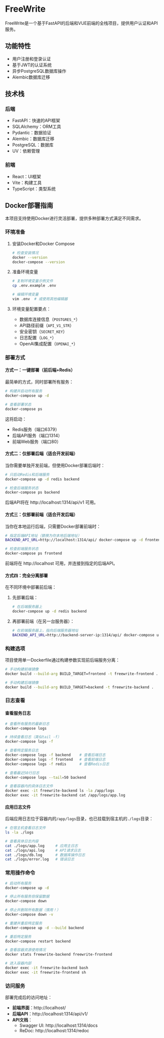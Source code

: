 # FreeWrite

FreeWrite是一个基于FastAPI的后端和VUE前端的全栈项目，提供用户认证和API服务。

## 功能特性

- 用户注册和登录认证
- 基于JWT的认证系统
- 异步PostgreSQL数据库操作
- Alembic数据库迁移

## 技术栈

### 后端
- FastAPI：快速的API框架
- SQLAlchemy：ORM工具
- Pydantic：数据验证
- Alembic：数据库迁移
- PostgreSQL：数据库
- UV：依赖管理

### 前端
- React：UI框架
- Vite：构建工具
- TypeScript：类型系统

## Docker部署指南

本项目支持使用Docker进行灵活部署，提供多种部署方式满足不同需求。

### 环境准备

1. 安装Docker和Docker Compose
   ```bash
   # 检查安装情况
   docker --version
   docker-compose --version
   ```

2. 准备环境变量
   ```bash
   # 复制环境变量示例文件
   cp .env.example .env
   
   # 编辑环境变量
   vim .env  # 或使用其他编辑器
   ```

3. 环境变量配置要点：
   - 数据库连接信息（`POSTGRES_*`）
   - API路径前缀（`API_V1_STR`）
   - 安全密钥（`SECRET_KEY`）
   - 日志配置（`LOG_*`）
   - OpenAI集成配置（`OPENAI_*`）

### 部署方式

#### 方式一：一键部署（前后端+Redis）

最简单的方式，同时部署所有服务：

```bash
# 构建并启动所有服务
docker-compose up -d

# 查看部署状态
docker-compose ps
```

这将启动：
- Redis服务（端口6379）
- 后端API服务（端口1314）
- 前端Web服务（端口80）

#### 方式二：仅部署后端（适合开发前端）

当你需要单独开发前端，但使用Docker部署后端时：

```bash
# 只启动Redis和后端服务
docker-compose up -d redis backend

# 检查后端服务状态
docker-compose ps backend
```

后端API将在 http://localhost:1314/api/v1 可用。

#### 方式三：仅部署前端（适合开发后端）

当你在本地运行后端，只需要Docker部署前端时：

```bash
# 指定后端API地址（替换为你本地后端地址）
BACKEND_API_URL=http://localhost:1314/api/ docker-compose up -d frontend

# 检查前端服务状态
docker-compose ps frontend
```

前端将在 http://localhost 可用，并连接到指定的后端API。

#### 方式四：完全分离部署

在不同环境中部署前后端：

1. 先部署后端：
   ```bash
   # 在后端服务器上
   docker-compose up -d redis backend
   ```

2. 再部署前端（在另一台服务器）：
   ```bash
   # 在前端服务器上，指向后端服务器地址
   BACKEND_API_URL=http://backend-server-ip:1314/api/ docker-compose up -d frontend
   ```

### 构建选项

项目使用单一Dockerfile通过构建参数实现前后端服务分离：

```bash
# 手动构建前端镜像
docker build --build-arg BUILD_TARGET=frontend -t freewrite-frontend .

# 手动构建后端镜像
docker build --build-arg BUILD_TARGET=backend -t freewrite-backend .
```

### 日志查看

#### 查看服务日志

```bash
# 查看所有服务的最新日志
docker-compose logs

# 持续查看日志（类似tail -f）
docker-compose logs -f

# 查看特定服务日志
docker-compose logs -f backend    # 查看后端日志
docker-compose logs -f frontend   # 查看前端日志
docker-compose logs -f redis      # 查看Redis日志

# 查看最近50行日志
docker-compose logs --tail=50 backend

# 查看容器内的具体日志文件
docker exec -it freewrite-backend ls -la /app/logs
docker exec -it freewrite-backend cat /app/logs/app.log
```

#### 应用日志文件

后端应用日志位于容器内的`/app/logs`目录，也已挂载到宿主机的`./logs`目录：

```bash
# 在宿主机查看日志文件
ls -la ./logs

# 查看具体日志内容
cat ./logs/app.log     # 应用主日志
cat ./logs/api.log     # API请求日志
cat ./logs/db.log      # 数据库操作日志
cat ./logs/error.log   # 错误日志
```

### 常用操作命令

```bash
# 启动所有服务
docker-compose up -d

# 停止所有服务但保留数据
docker-compose down

# 停止并删除所有数据（慎用！）
docker-compose down -v

# 重建并重启特定服务
docker-compose up -d --build backend

# 重启特定服务
docker-compose restart backend

# 查看容器资源使用情况
docker stats freewrite-backend freewrite-frontend

# 进入容器内部
docker exec -it freewrite-backend bash
docker exec -it freewrite-frontend sh
```

### 访问服务

部署完成后的访问地址：

- **前端界面**：http://localhost/
- **后端API**：http://localhost:1314/api/v1/
- **API文档**：
  - Swagger UI: http://localhost:1314/docs
  - ReDoc: http://localhost:1314/redoc 